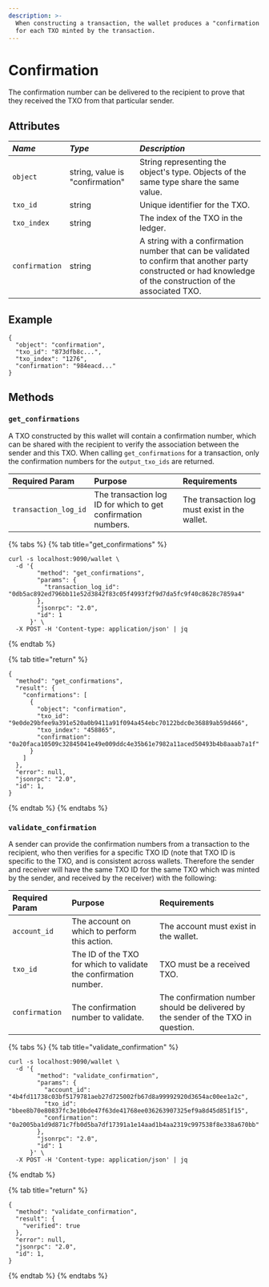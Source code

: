 ```yaml
---
description: >-
  When constructing a transaction, the wallet produces a "confirmation number"
  for each TXO minted by the transaction.
---
```


# Confirmation

The confirmation number can be delivered to the recipient to prove that they received the TXO from that particular sender.

## Attributes

| _Name_ | _Type_ | _Description_ |
| :--- | :--- | :--- |
| `object` | string, value is "confirmation" | String representing the object's type. Objects of the same type share the same value. |
| `txo_id` | string | Unique identifier for the TXO. |
| `txo_index` | string | The index of the TXO in the ledger. |
| `confirmation` | string | A string with a confirmation number that can be validated to confirm that another party constructed or had knowledge of the construction of the associated TXO. |

## Example

```text
{
  "object": "confirmation",
  "txo_id": "873dfb8c...",
  "txo_index": "1276",
  "confirmation": "984eacd..."
}
```

## Methods

### `get_confirmations`

 A TXO constructed by this wallet will contain a confirmation number, which can be shared with the recipient to verify the association between the sender and this TXO. When calling `get_confirmations` for a transaction, only the confirmation numbers for the `output_txo_ids` are returned.

| Required Param | Purpose | Requirements |
| :--- | :--- | :--- |
| `transaction_log_id` | The transaction log ID for which to get confirmation numbers. | The transaction log must exist in the wallet. |

{% tabs %}
{% tab title="get\_confirmations" %}
```text
curl -s localhost:9090/wallet \
  -d '{
        "method": "get_confirmations",
        "params": {
          "transaction_log_id": "0db5ac892ed796bb11e52d3842f83c05f4993f2f9d7da5fc9f40c8628c7859a4"
        },
        "jsonrpc": "2.0",
        "id": 1
      }' \
  -X POST -H 'Content-type: application/json' | jq
```
{% endtab %}

{% tab title="return" %}
```text
{
  "method": "get_confirmations",
  "result": {
    "confirmations": [
      {
        "object": "confirmation",
        "txo_id": "9e0de29bfee9a391e520a0b9411a91f094a454ebc70122bdc0e36889ab59d466",
        "txo_index": "458865",
        "confirmation": "0a20faca10509c32845041e49e009ddc4e35b61e7982a11aced50493b4b8aaab7a1f"
      }
    ]
  },
  "error": null,
  "jsonrpc": "2.0",
  "id": 1,
}
```
{% endtab %}
{% endtabs %}

### `validate_confirmation`

A sender can provide the confirmation numbers from a transaction to the recipient, who then verifies for a specific TXO ID \(note that TXO ID is specific to the TXO, and is consistent across wallets. Therefore the sender and receiver will have the same TXO ID for the same TXO which was minted by the sender, and received by the receiver\) with the following:

| Required Param | Purpose | Requirements |
| :--- | :--- | :--- |
| `account_id` | The account on which to perform this action. | The account must exist in the wallet. |
| `txo_id` | The ID of the TXO for which to validate the confirmation number. | TXO must be a received TXO. |
| `confirmation` | The confirmation number to validate. | The confirmation number should be delivered by the sender of the TXO in question. |

{% tabs %}
{% tab title="validate\_confirmation" %}
```text
curl -s localhost:9090/wallet \
  -d '{
        "method": "validate_confirmation",
        "params": {
          "account_id": "4b4fd11738c03bf5179781aeb27d725002fb67d8a99992920d3654ac00ee1a2c",
          "txo_id": "bbee8b70e80837fc3e10bde47f63de41768ee036263907325ef9a8d45d851f15",
          "confirmation": "0a2005ba1d9d871c7fb0d5ba7df17391a1e14aad1b4aa2319c997538f8e338a670bb"
        },
        "jsonrpc": "2.0",
        "id": 1
      }' \
  -X POST -H 'Content-type: application/json' | jq
```
{% endtab %}

{% tab title="return" %}
```text
{
  "method": "validate_confirmation",
  "result": {
    "verified": true
  },
  "error": null,
  "jsonrpc": "2.0",
  "id": 1,
}
```
{% endtab %}
{% endtabs %}

